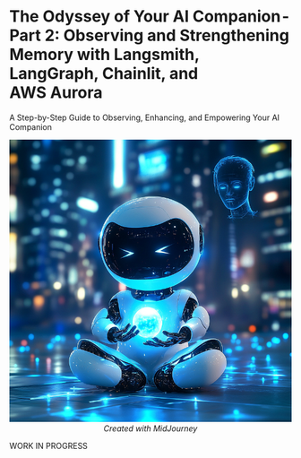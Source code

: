 # The Odyssey of Your AI Companion - Part 2: Observing and Strengthening Memory with Langsmith, LangGraph, Chainlit, and AWS Aurora
A Step-by-Step Guide to Observing, Enhancing, and Empowering Your AI Companion

<p align="center">
  <img src="../images/ai-companion-odissey-part-2-memory.png">
  <br>
  <i>Created with MidJourney</i>
</p>

WORK IN PROGRESS